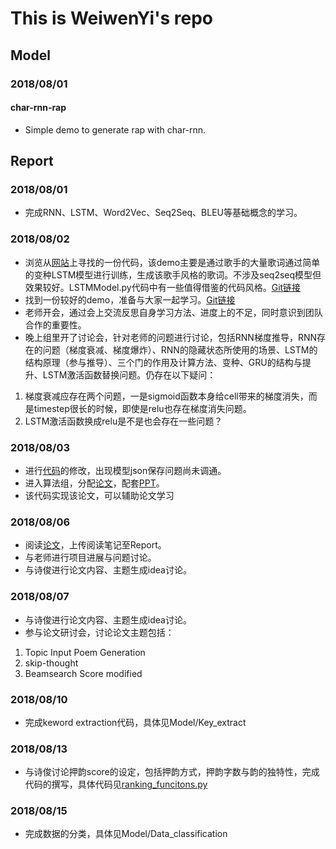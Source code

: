 # This is WeiwenYi's repo

## Model
### 2018/08/01
#### char-rnn-rap
* Simple demo to generate rap with char-rnn.

## Report
### 2018/08/01
* 完成RNN、LSTM、Word2Vec、Seq2Seq、BLEU等基础概念的学习。

### 2018/08/02
* 浏览从[网站](encore.ai)上寻找的一份代码，该demo主要是通过歌手的大量歌词通过简单的变种LSTM模型进行训练，生成该歌手风格的歌词。不涉及seq2seq模型但效果较好。LSTMModel.py代码中有一些值得借鉴的代码风格。[Git链接](https://github.com/dyelax/encore.ai)  
* 找到一份较好的demo，准备与大家一起学习。[Git链接](https://github.com/Disiok/poetry-seq2seq)  
* 老师开会，通过会上交流反思自身学习方法、进度上的不足，同时意识到团队合作的重要性。  
* 晚上组里开了讨论会，针对老师的问题进行讨论，包括RNN梯度推导，RNN存在的问题（梯度衰减、梯度爆炸）、RNN的隐藏状态所使用的场景、LSTM的结构原理（参与推导）、三个门的作用及计算方法、变种、GRU的结构与提升、LSTM激活函数替换问题。仍存在以下疑问：  
1. 梯度衰减应存在两个问题，一是sigmoid函数本身给cell带来的梯度消失，而是timestep很长的时候，即使是relu也存在梯度消失问题。  
1. LSTM激活函数换成relu是不是也会存在一些问题？  

### 2018/08/03
* 进行[代码](https://github.com/Disiok/poetry-seq2seq)的修改，出现模型json保存问题尚未调通。  
* 进入算法组，分配[论文](https://arxiv.org/abs/1610.09889)，配套[PPT](https://cs.uwaterloo.ca/~mli/Simon_Vera.pdf)。
* 该代码实现该论文，可以辅助论文学习

### 2018/08/06
* 阅读[论文](https://arxiv.org/abs/1610.09889)，上传阅读笔记至Report。
* 与老师进行项目进展与问题讨论。
* 与诗俊进行论文内容、主题生成idea讨论。  

### 2018/08/07
* 与诗俊进行论文内容、主题生成idea讨论。  
* 参与论文研讨会，讨论论文主题包括：
1. Topic Input Poem Generation
1. skip-thought
1. Beamsearch Score modified

### 2018/08/10
* 完成keword extraction代码，具体见Model/Key_extract

### 2018/08/13
* 与诗俊讨论押韵score的设定，包括押韵方式，押韵字数与韵的独特性，完成代码的撰写，具体代码见[ranking_funcitons.py](https://github.com/RapGenerator/WangShijun/blob/master/rhyme_study/ranking_function.py)

### 2018/08/15
* 完成数据的分类，具体见Model/Data_classification 